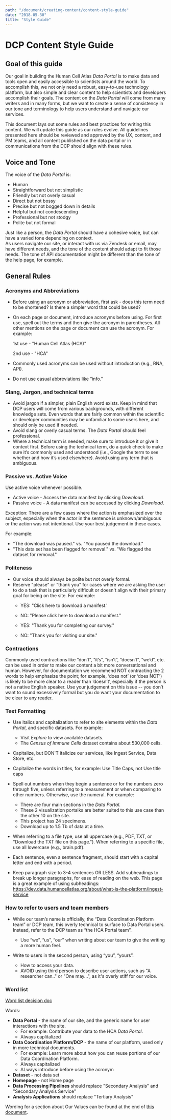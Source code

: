 ```yaml
---
path: "/document/creating-content/content-style-guide"
date: "2018-05-30"
title: "Style Guide"
---
```


# DCP Content Style Guide

## Goal of this guide 

Our goal in building the Human Cell Atlas *Data Portal* is to make data and tools open and easily accessible to scientists around the world.  To accomplish this, we not only need a robust, easy-to-use technology platform, but also simple and clear content to help scientists and developers accomplish their goals. The content on the *Data Portal* will come from many writers and in many forms, but we want to create a sense of consistency in our tone and terminology to help users understand and navigate our services.

This document lays out some rules and best practices for writing this content.  We will update this guide as our rules evolve.  All guidelines presented here should be reviewed and approved by the UX, content, and PM teams, and all content published on the data portal or in communications from the DCP should align with these rules.

## Voice and Tone

The voice of the *Data Portal* is:
* Human
* Straightforward but not simplistic 
* Friendly but not overly casual
* Direct but not bossy
* Precise but not bogged down in details
* Helpful but not condescending
* Professional but not stodgy
* Polite but not formal

Just like a person, the *Data Portal* should have a cohesive voice, but can have a varied tone depending on context.  
As users navigate our site, or interact with us via Zendesk or email, may have different needs, and the tone of the content should adapt to fit those needs. The tone of API documentation might be different than the tone of the help page, for example. 

## General Rules
### Acronyms and Abbreviations

* Before using an acronym or abbreviation, first ask - does this term need to be shortened? Is there a simpler word that could be used?
* On each page or document, introduce acronyms before using. For first use, spell out the terms and then give the acronym in parentheses. All other mentions on the page or document can use the acronym. For example:

  1st use - "Human Cell Atlas (HCA)"
  
  2nd use - "HCA"

* Commonly used acronyms can be used without introduction (e.g., RNA, API).  
* Do not use casual abbreviations like “info.”

### Slang, Jargon, and technical terms

* Avoid jargon if a simpler, plain English word exists. Keep in mind that DCP users will come from various backgrounds, with different knowledge sets. Even words that are fairly common within the scientific or developer communities may be unfamiliar to some users here, and should only be used if needed.
* Avoid slang or overly casual terms. The *Data Portal* should feel professional.
* Where a technical term is needed, make sure to introduce it or give it context first. Before using the technical term, do a quick check to make sure it’s commonly used and understood (i.e., Google the term to see whether and how it’s used elsewhere).  Avoid using any term that is ambiguous. 

### Passive vs. Active Voice

Use active voice whenever possible.    
  * Active voice - Access the data manifest by clicking *Download*.  
  * Passive voice - A data manifest can be accessed by clicking *Download*. 

Exception: There are a few cases where the action is emphasized over the subject, especially when the actor in the sentence is unknown/ambiguous or the action was not intentional. Use your best judgement in these cases.

For example:
   * "The download was paused." vs. "You paused the download."
   * "This data set has been flagged for removal." vs. "We flagged the dataset for removal."

### Politeness
* Our voice should always be polite but not overly formal.
* Reserve "please" or "thank you" for cases where we are asking the user to do a task that is particularly difficult or doesn't align with their primary goal for being on the site. For example:
  * YES: "Click here to download a manifest.'
  * NO: "Please click here to download a manifest."
  
  * YES: "Thank you for completing our survey."
  * NO: "Thank you for visiting our site."
  
### Contractions
Commonly used contractions like “don’t”, “it’s”, “isn’t”, “doesn’t”, “we’d”, etc. can be used in order to make our content a bit more conversational and human. However, for documentation we recommend NOT contracting the 2 words to help emphasize the point; for example, ‘does not’ (or ‘does NOT’) is likely to be more clear to a reader than ‘doesn’t’, especially if the person is not a native English speaker.  Use your judgement on this issue -- you don’t want to sound excessively formal but you do want your documentation to be clear to any reader.

### Text Formatting
* Use italics and capitalization to refer to site elements within the *Data Portal*, and specific datasets. For example:
    * Visit *Explore* to view available datasets.
    * The *Census of Immune Cells* dataset contains about 530,000 cells.
    
* Capitalize, but DON'T italicize our services, like Ingest Service, Data Store, etc.

* Capitalize the words in titles, for example: Use Title Caps, not Use title caps
    
* Spell out numbers when they begin a sentence or for the numbers zero through five, unless referring to a measurement or when comparing to other numbers.  Otherwise, use the numeral. For example: 
  * There are four main sections in the *Data Portal*.
  * These 2 visualization portalks are better suited to this use case than the other 10 on the site.
  * This project has 24 specimens.
  * Download up to 1.5 Tb of data at a time.

* When referring to a file type, use all uppercase (e.g., PDF, TXT, or "Download the TXT file on this page."). When referring to a specific file, use all lowercase (e.g., brain.pdf).

* Each sentence, even a sentence fragment, should start with a capital letter and end with a period.

* Keep paragraph size to 3-4 sentences OR LESS. Add subheadings to break up longer paragraphs, for ease of reading on the web. This page is a great example of using subheadings: https://dev.data.humancellatlas.org/about/what-is-the-platform/ingest-service
 

### How to refer to users and team members
* While our team’s name is officially, the “Data Coordination Platform team” or DCP team, this overly technical to surface to Data Portal users.  Instead, refer to the DCP team as “the HCA Portal team”.
  * Use “we”, “us”, “our” when writing about our team to give the writing a more human feel.
  
* Write to users in the second person, using “you”, “yours”.
  * How to access your data.
  * AVOID using third person to describe user actions, such as "A researcher can.." or "One may...", as it's overly stiff for our voice.

### Word list 
[Word list decision doc](https://docs.google.com/document/d/1tEjnSrhOs_FoiSO9hDOKS9z8Qbk4kV_f9HoM-i5WCkQ/edit)

Words:
* **Data Portal** - the name of our site, and the generic name for user interactions with the site.
   * For example: Contribute your data to the HCA *Data Portal*.
   * Always caplitalized
* **Data Coordination Platform/DCP** - the name of our platform, used only in more technical documents.
  * For example: Learn more about how you can reuse portions of our Data Coordination Platform.
  * Always capitalized
  * ALways introduce before using the acronym 
* **Dataset** - not data set
* **Homepage** - not Home page
* **Data Processing Pipelines** should replace "Secondary Analysis" and "Secondary Analysis Service"  
* **Analysis Applications** should replace "Tertiary Analysis" 

Wording for a section about Our Values can be found at the end of [this document](https://docs.google.com/document/d/1xzUXnozewMhmePqYmFzfFpwoI-UdZd6ds3EFx1Cq7EQ/edit#heading=h.yrochflczb49).

